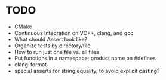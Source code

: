 # TODO
- CMake
- Continuous Integration on VC++, clang, and gcc
- What should Assert look like?
- Organize tests by directory/file
- How to run just one file vs. all files
- Put functions in a namespace; product name on #defines
- clang-format
- special asserts for string equality, to avoid explicit casting?
